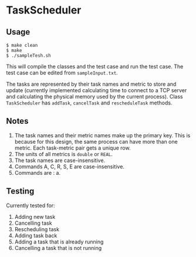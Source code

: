 # TaskScheduler

## Usage ##
	$ make clean
	$ make
	$ ./sampleTesh.sh

This will compile the classes and the test case and run the test case.
The test case can be edited from `sampleInput.txt`.

The tasks are represented by their task names and metric to store and update
(currently implemented calculating time to connect to a TCP server and
calculating the physical memory used by the current process).
Class `TaskScheduler` has `addTask`, `cancelTask` and `rescheduleTask` methods.

## Notes ##
1. The task names and their metric names make up the primary key. This is because for this design,
the same process can have more than one metric. Each task-metric pair gets a unique row.
2. The units of all metrics is `double` or `REAL`.
3. The task names are case-insensitive.
4. Commands A, C, R, S, E are case-insensitive.
5. Commands are :
	a.

## Testing ##
Currently tested for:
1. Adding new task
2. Cancelling task
3. Rescheduling task
4. Adding task back
5. Adding a task that is already running
6. Cancelling a task that is not running